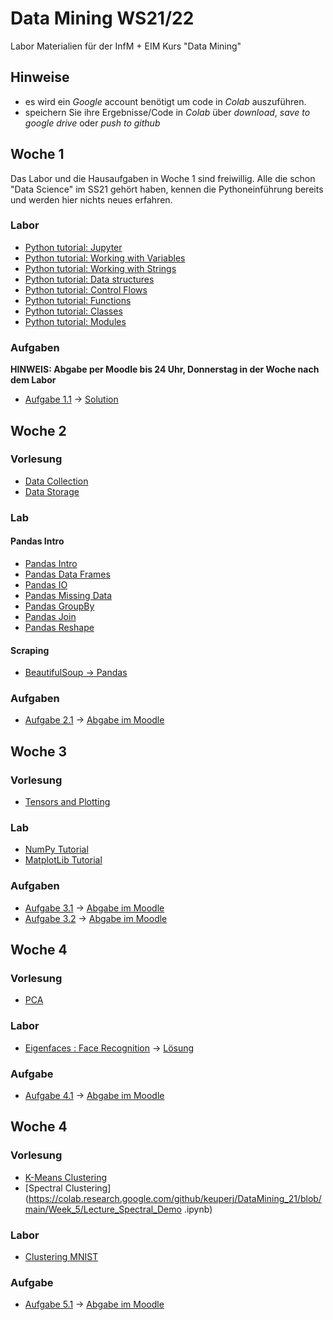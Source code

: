 # Data Mining WS21/22

Labor Materialien für der InfM + EIM Kurs "Data Mining"

## Hinweise
* es wird ein  *Google* account benötigt um code in *Colab* auszuführen.
* speichern Sie ihre Ergebnisse/Code in *Colab* über *download*, *save to google drive* oder *push to github* 

## Woche 1
Das Labor und die Hausaufgaben in Woche 1 sind freiwillig. Alle die schon "Data Science" im SS21 gehört haben, kennen die Pythoneinführung bereits und werden hier nichts neues erfahren.

### Labor
* [Python tutorial: Jupyter](https://colab.research.google.com/github/keuperj/DataMining_21/blob/main/Python_Tutorial/00_Jupyter-Intro.ipynb)
* [Python tutorial: Working with Variables](https://colab.research.google.com/github/keuperj/DataMining_21/blob/main/Python_Tutorial/01_variables.ipynb)
* [Python tutorial: Working with Strings](https://colab.research.google.com/github/keuperj/DataMining_21/blob/main/Python_Tutorial/02_strings.ipynb)
* [Python tutorial: Data structures](https://colab.research.google.com/github/keuperj/DataMining_21/blob/main/Python_Tutorial/03_data_structures.ipynb)
* [Python tutorial: Control Flows](https://colab.research.google.com/github/keuperj/DataMining_21/blob/main/Python_Tutorial/04_control_flow.ipynb)
* [Python tutorial: Functions](https://colab.research.google.com/github/keuperj/DataMining_21/blob/main/Python_Tutorial/05_functions.ipynb)
* [Python tutorial: Classes](https://colab.research.google.com/github/keuperj/DataMining_21/blob/main/Python_Tutorial/06_classes.ipynb)
* [Python tutorial: Modules](https://colab.research.google.com/github/keuperj/DataMining_21/blob/main/Python_Tutorial/07_modules.ipynb)


### Aufgaben
**HINWEIS: Abgabe per Moodle bis 24 Uhr, Donnerstag in der Woche nach dem Labor**

* [Aufgabe 1.1](https://colab.research.google.com/github/keuperj/DataMining_21/blob/main/Week_1/Assignment-01.ipynb) -> [Solution](https://colab.research.google.com/github/keuperj/DataMining_21/blob/main/Week_1/Solution-1.ipynb)

## Woche 2

### Vorlesung
* [Data Collection](https://colab.research.google.com/github/keuperj/DataMining_21/blob/main/Week_2/Lecture_Data_Collection.ipynb)
* [Data Storage](https://colab.research.google.com/github/keuperj/DataMining_21/blob/main/Week_2/Lecture_Data_Storage.ipynb)

### Lab
#### Pandas Intro
* [Pandas Intro](https://colab.research.google.com/github/keuperj/DataMining_21/blob/main/Week_2/Lab_pandas_01_Intro.ipynb)
* [Pandas Data Frames](https://colab.research.google.com/github/keuperj/DataMining_21/blob/main/Week_2/Lab_pandas_02_DataFrame.ipynb)
* [Pandas IO](https://colab.research.google.com/github/keuperj/DataMining_21/blob/main/Week_2/Lab_pandas_03_IO.ipynb)
* [Pandas Missing Data](https://colab.research.google.com/github/keuperj/DataMining_21/blob/main/Week_2/Lab_pandas_04_MissingData.ipynb)
* [Pandas GroupBy](https://colab.research.google.com/github/keuperj/DataMining_21/blob/main/Week_2/Lab_pandas_05_Group_by.ipynb)
* [Pandas Join](https://colab.research.google.com/github/keuperj/DataMining_21/blob/main/Week_2/Lab_pandas_06_MergeandJoin.ipynb)
* [Pandas Reshape](https://colab.research.google.com/github/keuperj/DataMining_21/blob/main/Week_2/Lab_pandas_07_reshape.ipynb) 
#### Scraping
* [BeautifulSoup -> Pandas](https://colab.research.google.com/github/keuperj/DataMining_21/blob/main/Week_2/Lab_Scraping.ipynb)

### Aufgaben
* [Aufgabe 2.1](https://colab.research.google.com/github/keuperj/DataMining_21/blob/main/Week_2/Assingment_2.1.ipynb) -> [Abgabe im Moodle](https://elearning.hs-offenburg.de/moodle/course/view.php?id=5599#section-2)

## Woche 3

### Vorlesung
* [Tensors and Plotting](https://colab.research.google.com/github/keuperj/DataMining_21/blob/main/Week_3/Lecture_03_02_Tensors_and_Plotting.ipynb)

### Lab
* [NumPy Tutorial](https://colab.research.google.com/github/keuperj/DataMining_21/blob/main/Week_3/Lab_01_Numpy.ipynb)
* [MatplotLib Tutorial](https://colab.research.google.com/github/keuperj/DataMining_21/blob/main/Week_3/Lab_02_Matplotlib-Intro.ipynb)
 

### Aufgaben
* [Aufgabe 3.1](https://colab.research.google.com/github/keuperj/DataMining_21/blob/main/Week_3/Assignment_3.1_Numpy.ipynb) -> [Abgabe im Moodle](https://elearning.hs-offenburg.de/moodle/course/view.php?id=5599#section-3)
* [Aufgabe 3.2](https://colab.research.google.com/github/keuperj/DataMining_21/blob/main/Week_3/Assignment_3.2_Matplotlib.ipynb) -> [Abgabe im Moodle](https://elearning.hs-offenburg.de/moodle/course/view.php?id=5599#section-3)


## Woche 4

### Vorlesung
* [PCA](https://colab.research.google.com/github/keuperj/DataMining_21/blob/main/Week_4/Lecture_04_01_PCA.ipynb)

### Labor
* [Eigenfaces : Face Recognition](https://colab.research.google.com/github/keuperj/DataMining_21/blob/main/Week_4/Lab_face_recognition.ipynb) -> [Lösung](https://colab.research.google.com/github/keuperj/DataMining_21/blob/main/Week_4/Lab_face_recognition-solution.ipynb)

### Aufgabe
* [Aufgabe 4.1](https://colab.research.google.com/github/keuperj/DataMining_21/blob/main/Week_4/Assignment_face_recognition.ipynb) -> [Abgabe im Moodle](https://elearning.hs-offenburg.de/moodle/course/view.php?id=5599#section-4)

## Woche 4

### Vorlesung
* [K-Means Clustering](https://colab.research.google.com/github/keuperj/DataMining_21/blob/main/Week_5/Lecture_K-Means_Demo.ipynb)
* [Spectral Clustering](https://colab.research.google.com/github/keuperj/DataMining_21/blob/main/Week_5/Lecture_Spectral_Demo .ipynb)

### Labor
* [Clustering MNIST](https://colab.research.google.com/github/keuperj/DataMining_21/blob/main/Week_5/Lab-Clustering-MNIST.ipynb) 

### Aufgabe
* [Aufgabe 5.1](https://colab.research.google.com/github/keuperj/DataMining_21/blob/main/Week_5/Assignment_Clustering_I.ipynb) -> [Abgabe im Moodle](https://elearning.hs-offenburg.de/moodle/course/view.php?id=5599#section-5)

